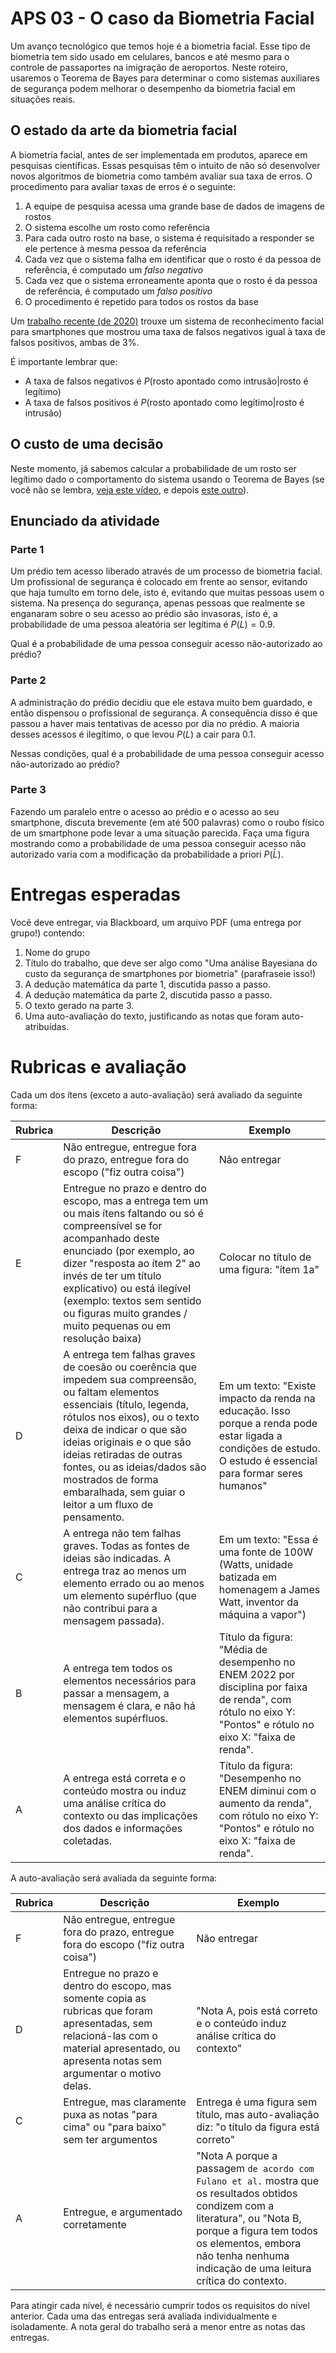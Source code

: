 # APS 03 - O caso da Biometria Facial

Um avanço tecnológico que temos hoje é a biometria facial. Esse tipo de biometria tem sido usado em celulares, bancos e até mesmo para o controle de passaportes na imigração de aeroportos. Neste roteiro, usaremos o Teorema de Bayes para determinar o como sistemas auxiliares de segurança podem melhorar o desempenho da biometria facial em situações reais.

## O estado da arte da biometria facial

A biometria facial, antes de ser implementada em produtos, aparece em pesquisas científicas. Essas pesquisas têm o intuito de não só desenvolver novos algoritmos de biometria como também avaliar sua taxa de erros. O procedimento para avaliar taxas de erros é o seguinte:

1. A equipe de pesquisa acessa uma grande base de dados de imagens de rostos
1. O sistema escolhe um rosto como referência
1. Para cada outro rosto na base, o sistema é requisitado a responder se ele pertence à mesma pessoa da referência
1. Cada vez que o sistema falha em identificar que o rosto é da pessoa de referência, é computado um *falso negativo*
1. Cada vez que o sistema erroneamente aponta que o rosto é da pessoa de referência, é computado um *falso positivo*
1. O procedimento é repetido para todos os rostos da base

Um [trabalho recente (de 2020)](https://ieeexplore.ieee.org/abstract/document/8970309) trouxe um sistema de reconhecimento facial para smartphones que mostrou uma taxa de falsos negativos igual à taxa de falsos positivos, ambas de 3%.

É importante lembrar que:

* A taxa de falsos negativos é $P(\text{rosto apontado como intrusão} | \text{rosto é legítimo})$
* A taxa de falsos positivos é $P(\text{rosto apontado como legítimo} | \text{rosto é intrusão})$

## O custo de uma decisão

Neste momento, já sabemos calcular a probabilidade de um rosto ser legítimo dado o comportamento do sistema usando o Teorema de Bayes (se você não se lembra,  [veja este vídeo](https://youtu.be/bISWzyi0tDE), e depois [este outro](https://youtu.be/e2tog7ojm04)).

## Enunciado da atividade

### Parte 1

Um prédio tem acesso liberado através de um processo de biometria facial. Um profissional de segurança é colocado em frente ao sensor, evitando que haja tumulto em torno dele, isto é, evitando que muitas pessoas usem o sistema. Na presença do segurança, apenas pessoas que realmente se enganaram sobre o seu acesso ao prédio são invasoras, isto é, a probabilidade de uma pessoa aleatória ser legítima é $P(L)=0.9$.

Qual é a probabilidade de uma pessoa conseguir acesso não-autorizado ao prédio?

### Parte 2

A administração do prédio decidiu que ele estava muito bem guardado, e então dispensou o profissional de segurança. A consequência disso é que passou a haver mais tentativas de acesso por dia no prédio. A maioria desses acessos é ilegítimo, o que levou $P(L)$ a cair para $0.1$.

Nessas condições, qual é a probabilidade de uma pessoa conseguir acesso não-autorizado ao prédio?

### Parte 3

Fazendo um paralelo entre o acesso ao prédio e o acesso ao seu smartphone, discuta brevemente (em até 500 palavras) como o roubo físico de um smartphone pode levar a uma situação parecida. Faça uma figura mostrando como a probabilidade de uma pessoa conseguir acesso não autorizado varia com a modificação da probabilidade a priori $P(\bar{L})$.


# Entregas esperadas

Você deve entregar, via Blackboard, um arquivo PDF (uma entrega por grupo!) contendo:

1. Nome do grupo
1. Título do trabalho, que deve ser algo como "Uma análise Bayesiana do custo da segurança de smartphones por biometria" (parafraseie isso!)
1. A dedução matemática da parte 1, discutida passo a passo.
1. A dedução matemática da parte 2, discutida passo a passo.
1. O texto gerado na parte 3.
1. Uma auto-avaliação do texto, justificando as notas que foram auto-atribuídas.

# Rubricas e avaliação

Cada um dos ítens (exceto a auto-avaliação) será avaliado da seguinte forma:

| Rubrica | Descrição | Exemplo |
| --- | --- | --- | 
| F | Não entregue, entregue fora do prazo, entregue fora do escopo ("fiz outra coisa") | Não entregar |
| E | Entregue no prazo e dentro do escopo, mas a entrega tem um ou mais ítens faltando ou só é compreensível se for acompanhado deste enunciado (por exemplo, ao dizer "resposta ao ítem 2" ao invés de ter um título explicativo) ou está ilegível (exemplo: textos sem sentido ou figuras muito grandes / muito pequenas ou em resolução baixa) | Colocar no título de uma figura: "ítem 1a"
| D | A entrega tem falhas graves de coesão ou coerência que impedem sua compreensão, ou faltam elementos essenciais (título, legenda, rótulos nos eixos), ou o texto deixa de indicar o que são ideias originais e o que são ideias retiradas de outras fontes, ou as ideias/dados são mostrados de forma embaralhada, sem guiar o leitor a um fluxo de pensamento. | Em um texto: "Existe impacto da renda na educação. Isso porque a renda pode estar ligada a condições de estudo. O estudo é essencial para formar seres humanos"
| C | A entrega não tem falhas graves. Todas as fontes de ideias são indicadas. A entrega traz ao menos um elemento errado ou ao menos um elemento supérfluo (que não contribui para a mensagem passada). | Em um texto: "Essa é uma fonte de 100W (Watts, unidade batizada em homenagem a James Watt, inventor da máquina a vapor")
| B | A entrega tem todos os elementos necessários para passar a mensagem, a mensagem é clara, e não há elementos supérfluos. | Título da figura: "Média de desempenho no ENEM 2022 por disciplina por faixa de renda", com rótulo no eixo Y: "Pontos" e rótulo no eixo X: "faixa de renda".
| A | A entrega está correta e o conteúdo mostra ou induz uma análise crítica do contexto ou das implicações dos dados e informações coletadas. | Título da figura: "Desempenho no ENEM diminui com o aumento da renda", com rótulo no eixo Y: "Pontos" e rótulo no eixo X: "faixa de renda".

A auto-avaliação será avaliada da seguinte forma:

| Rubrica | Descrição | Exemplo |
| --- | --- | --- | 
| F | Não entregue, entregue fora do prazo, entregue fora do escopo ("fiz outra coisa") | Não entregar |
| D | Entregue no prazo e dentro do escopo, mas somente copia as rubricas que foram apresentadas, sem relacioná-las com o material apresentado, ou apresenta notas sem argumentar o motivo delas. | "Nota A, pois está correto e o conteúdo induz análise crítica do contexto"
| C | Entregue, mas claramente puxa as notas "para cima" ou "para baixo" sem ter argumentos | Entrega é uma figura sem título, mas auto-avaliação diz: "o título da figura está correto"
| A | Entregue, e argumentado corretamente  | "Nota A porque a passagem `de acordo com Fulano et al.` mostra que os resultados obtidos condizem com a literatura", ou "Nota B, porque a figura tem todos os elementos, embora não tenha nenhuma indicação de uma leitura crítica do contexto.


Para atingir cada nível, é necessário cumprir todos os requisitos do nível anterior. Cada uma das entregas será avaliada individualmente e isoladamente. A nota geral do trabalho será a menor entre as notas das entregas.
